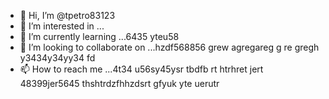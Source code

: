 - 👋 Hi, I’m @tpetro83123
- 👀 I’m interested in ...
- 🌱 I’m currently learning ...6435 yteu58
- 💞️ I’m looking to collaborate on ...hzdf568856 grew agregareg g re gregh y3434y34yy34  fd
- 📫 How to reach me ...4t34 u56sy45ysr tbdfb rt htrhret jert
48399jer5645 thshtrdzfhhzdsrt gfyuk yte uerutr
<!---
tpetro83123/tpetro83123 is a ✨ special ✨ repository because its `README.md` (this file) appears on your GitHub profile.
You can click the Preview link to take a look at your changes.
--->
